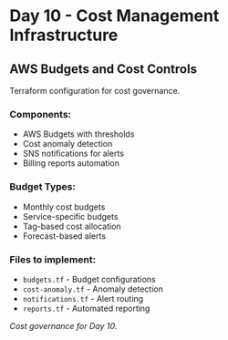 # Day 10 - Cost Management Infrastructure

## AWS Budgets and Cost Controls

Terraform configuration for cost governance.

### Components:
- AWS Budgets with thresholds
- Cost anomaly detection
- SNS notifications for alerts
- Billing reports automation

### Budget Types:
- Monthly cost budgets
- Service-specific budgets
- Tag-based cost allocation
- Forecast-based alerts

### Files to implement:
- `budgets.tf` - Budget configurations
- `cost-anomaly.tf` - Anomaly detection
- `notifications.tf` - Alert routing
- `reports.tf` - Automated reporting

*Cost governance for Day 10.*
